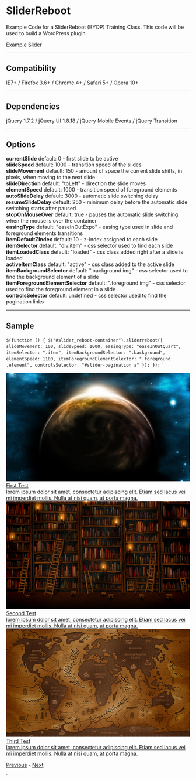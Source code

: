 SliderReboot
============

Example Code for a SliderReboot (BYOP) Training Class.  This code will be used to build a WordPress plugin.

[Example Slider](http://wpchef.com/SliderReboot)

* * *

Compatibility
----------------
IE7+ / Firefox 3.6+ / Chrome 4+ / Safari 5+ / Opera 10+
* * *  
Dependencies
-----------------
 jQuery 1.7.2 /  jQuery UI 1.8.18  /  jQuery Mobile Events  /  jQuery Transition

* * *  

Options
----------
**currentSlide** default: 0 - first slide to be active  
**slideSpeed** default: 1000 - transition speed of the slides  
**slideMovement** default: 150 - amount of space the current slide shifts, in pixels, when moving to the next slide  
**slideDirection** default: "toLeft" - direction the slide moves  
**elementSpeed** default: 1000 - transition speed of foreground elements  
**autoSlideDelay** default: 3000 - automatic slide switching delay  
**resumeSlideDelay** default: 250 - minimum delay before the automatic slide switching starts after paused  
**stopOnMouseOver** default: true - pauses the automatic slide switching when the mouse is over the container  
**easingType** default: "easeInOutExpo" - easing type used in slide and foreground elements transitions  
**itemDefaultZIndex** default: 10 - z-index assigned to each slide  
**itemSelector** default: "div.item" - css selector used to find each slide  
**itemLoadedClass** default: "loaded" - css class added right after a slide is loaded  
**activeItemClass** default: "active" - css class added to the active slide  
**itemBackgroundSelector** default: ".background img" - css selector used to find the background element of a slide  
**itemForegroundElementSelector** default: ".foreground img" - css selector used to find the foreground element in a slide  
**controlsSelector** default: undefined - css selector used to find the pagination links

* * *

Sample
---------
`
$(function () {
  $("#slider_reboot-container").sliderreboot({
    slideMovement: 100,
    slideSpeed: 1000,
    easingType: "easeInOutQuart",
    itemSelector: ".item",
    itemBackgroundSelector: ".background",
    elementSpeed: 1100,
    itemForegroundElementSelector: ".foreground .element",
    controlsSelector: "#slider-pagination a"
  });
});
`
`
<div id="slider_reboot-container" class="slides">
	<div class="item first">
		<a href="#">
			<div class="background">
				<img src="background1.jpg" />
				<div class="overlay"></div>
			</div>
			<div class="foreground">
				<div class="element icon"></div>
				<div class="element title">First Test</div>
				<div class="element subtitle">lorem ipsum dolor sit amet, consectetur adipiscing elit. Etiam sed lacus vei mi imperdiet mollis. Nulla at nisi quam, at porta magna.</div>
			</div>
		</a>
	</div>
	<div class="item">
		<a href="#">
			<div class="background">
				<img src="background2.jpg" />
				<div class="overlay"></div>
			</div>
			<div class="foreground">
				<div class="element icon"></div>
				<div class="element title">Second Test</div>
				<div class="element subtitle">lorem ipsum dolor sit amet, consectetur adipiscing elit. Etiam sed lacus vei mi imperdiet mollis. Nulla at nisi quam, at porta magna.</div>
			</div>
		</a>
	</div>
	<div class="item">
		<a href="#">
			<div class="background">
				<img src="background3.jpg" />
				<div class="overlay"></div>
			</div>
			<div class="foreground">
				<div class="element icon"></div>
				<div class="element title">Third Test</div>
				<div class="element subtitle">lorem ipsum dolor sit amet, consectetur adipiscing elit. Etiam sed lacus vei mi imperdiet mollis. Nulla at nisi quam, at porta magna.</div>
			</div>
		</a>
	</div>
</div>
<p id="slider-pagination" class="pager">
  <a href="#" rel="prev">Previous</a> - <a href="#" rel="next">Next</a>
</p>
`

